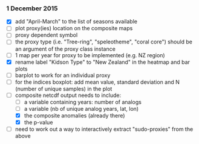 ### 1 December 2015

- [x] add "April-March" to the list of seasons available
- [ ] plot proxy(ies) location on the composite maps
- [ ] proxy dependent symbol
- [ ] the proxy type (i.e. "Tree-ring", "speleotheme", "coral core") should
be an argument of the proxy class instance
- [ ] 1 map per year for proxy to be implemented (e.g. NZ region)
- [x] rename label "Kidson Type" to "New Zealand" in the heatmap and bar plots
- [ ] barplot to work for an individual proxy
- [ ] for the indices boxplot: add mean value, standard deviation and N (number of unique samples) in the plot
- [ ] composite netcdf output needs to include:
  - [ ] a variable containing years: number of analogs
  - [ ] a variable (nb of unique analog years, lat, lon)
  - [x] the composite anomalies (already there)
  - [x] the p-value

- [ ] need to work out a way to interactively extract "sudo-proxies" from the above
